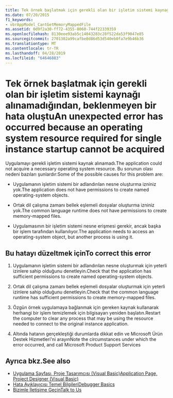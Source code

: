 ```yaml
---
title: Tek örnek başlatmak için gerekli olan bir işletim sistemi kaynağı alınamadığından, beklenmeyen bir hata oluştu
ms.date: 07/20/2015
f1_keywords:
- vbrAppModel_CantGetMemoryMappedFile
ms.assetid: 0d9f2a30-ff72-4355-8060-744f22339359
ms.openlocfilehash: 8130eee93ab5c14043283c28f522da53f9047e85
ms.sourcegitcommit: 2701302a99cafbe0d86d53d540eb0fa7e9b46b36
ms.translationtype: MT
ms.contentlocale: tr-TR
ms.lasthandoff: 04/28/2019
ms.locfileid: "64646883"
---
```

# <a name="an-unexpected-error-has-occurred-because-an-operating-system-resource-required-for-single-instance-startup-cannot-be-acquired"></a><span data-ttu-id="e4a52-102">Tek örnek başlatmak için gerekli olan bir işletim sistemi kaynağı alınamadığından, beklenmeyen bir hata oluştu</span><span class="sxs-lookup"><span data-stu-id="e4a52-102">An unexpected error has occurred because an operating system resource required for single instance startup cannot be acquired</span></span>
<span data-ttu-id="e4a52-103">Uygulamayı gerekli işletim sistemi kaynak alınamadı.</span><span class="sxs-lookup"><span data-stu-id="e4a52-103">The application could not acquire a necessary operating system resource.</span></span> <span data-ttu-id="e4a52-104">Bu sorunun olası nedeni bazıları şunlardır:</span><span class="sxs-lookup"><span data-stu-id="e4a52-104">Some of the possible causes for this problem are:</span></span>  
  
- <span data-ttu-id="e4a52-105">Uygulamanın işletim sistemi bir adlandırılan nesne oluşturma izniniz yok.</span><span class="sxs-lookup"><span data-stu-id="e4a52-105">The application does not have permissions to create named operating-system objects.</span></span>  
  
- <span data-ttu-id="e4a52-106">Ortak dil çalışma zamanı bellek eşlemeli dosyalar oluşturma izniniz yok.</span><span class="sxs-lookup"><span data-stu-id="e4a52-106">The common language runtime does not have permissions to create memory-mapped files.</span></span>  
  
- <span data-ttu-id="e4a52-107">Uygulamasının bir işletim sistemi nesne erişmesi gerekir, ancak başka bir işlem tarafından kullanılıyor.</span><span class="sxs-lookup"><span data-stu-id="e4a52-107">The application needs to access an operating-system object, but another process is using it.</span></span>  
  
## <a name="to-correct-this-error"></a><span data-ttu-id="e4a52-108">Bu hatayı düzeltmek için</span><span class="sxs-lookup"><span data-stu-id="e4a52-108">To correct this error</span></span>  
  
1. <span data-ttu-id="e4a52-109">Uygulamanın işletim sistemi bir adlandırılan nesne oluşturmak için yeterli izinlere sahip olduğunu denetleyin.</span><span class="sxs-lookup"><span data-stu-id="e4a52-109">Check that the application has sufficient permissions to create named operating-system objects.</span></span>  
  
2. <span data-ttu-id="e4a52-110">Ortak dil çalışma zamanı bellek eşlemeli dosyalar oluşturmak için yeterli izinlere sahip olduğunu denetleyin.</span><span class="sxs-lookup"><span data-stu-id="e4a52-110">Check that the common language runtime has sufficient permissions to create memory-mapped files.</span></span>  
  
3. <span data-ttu-id="e4a52-111">Özgün örnek uygulamaya bağlanmak için gereken kaynak kullanarak herhangi bir işlem temizlemek için bilgisayarı yeniden başlatın.</span><span class="sxs-lookup"><span data-stu-id="e4a52-111">Restart the computer to clear any process that may be using the resource needed to connect to the original instance application.</span></span>  
  
4. <span data-ttu-id="e4a52-112">Altında hatanın gerçekleştiği durumlarda dikkat edin ve Microsoft Ürün Destek Hizmetleri'ni arayın</span><span class="sxs-lookup"><span data-stu-id="e4a52-112">Note the circumstances under which the error occurred, and call Microsoft Product Support Services</span></span>  
  
## <a name="see-also"></a><span data-ttu-id="e4a52-113">Ayrıca bkz.</span><span class="sxs-lookup"><span data-stu-id="e4a52-113">See also</span></span>

- [<span data-ttu-id="e4a52-114">Uygulama Sayfası, Proje Tasarımcısı (Visual Basic)</span><span class="sxs-lookup"><span data-stu-id="e4a52-114">Application Page, Project Designer (Visual Basic)</span></span>](/visualstudio/ide/reference/application-page-project-designer-visual-basic)
- [<span data-ttu-id="e4a52-115">Hata Ayıklayıcısı Temel Bilgileri</span><span class="sxs-lookup"><span data-stu-id="e4a52-115">Debugger Basics</span></span>](/visualstudio/debugger/debugger-basics)
- [<span data-ttu-id="e4a52-116">Bizimle İletişime Geçin</span><span class="sxs-lookup"><span data-stu-id="e4a52-116">Talk to Us</span></span>](/visualstudio/ide/talk-to-us)
